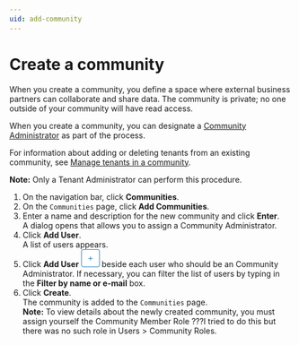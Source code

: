 ```yaml
---
uid: add-community
---
```


# Create a community

When you create a community, you define a space where external business partners can collaborate and share data. The community is private; no one outside of your community will have read access.

When you create a community, you can designate a [Community Administrator](xref:communityroles#community-administrator) as part of the process.

For information about adding or deleting tenants from an existing community, see [Manage tenants in a community](xref:managecommunity).

**Note:** Only a Tenant Administrator can perform this procedure.

1. On the navigation bar, click **Communities**.
2. On the `Communities` page, click **Add Communities**.
3. Enter a name and description for the new community and click **Enter**.<br>A dialog opens that allows you to assign a Community Administrator.
4. Click **Add User**.<br>A list of users appears.
5. Click **Add User** ![Add User](..\images\add-button-white-background.png "Add User") beside each user who should be an Community Administrator. If necessary, you can filter the list of users by typing in the **Filter by name or e-mail** box.
6. Click **Create**.<br>The community is added to the `Communities` page.   
   **Note:** To view details about the newly created community, you must assign yourself the <community name> Community Member Role  ???I tried to do this but there was no such role in Users > Community Roles. 
